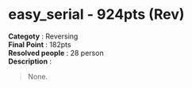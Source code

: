 easy_serial - 924pts (Rev)
========================
**Categoty** : Reversing<br />
**Final Point** : 182pts<br />
**Resolved people** : 28 person<br />
**Description** : 
> None.
